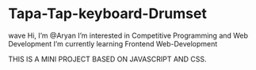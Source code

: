 # Tapa-Tap-keyboard-Drumset

 wave Hi, I’m @Aryan
 I’m interested in Competitive Programming and Web Development
 I’m currently learning Frontend Web-Development

THIS IS A MINI PROJECT BASED ON JAVASCRIPT AND CSS.
